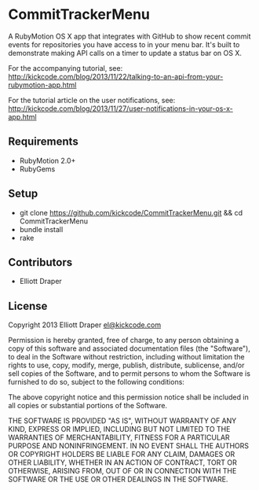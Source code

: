 # CommitTrackerMenu

A RubyMotion OS X app that integrates with GitHub to show recent commit events for repositories you have access to in your menu bar. It's built to demonstrate making API calls on a timer to update a status bar on OS X.

For the accompanying tutorial, see: http://kickcode.com/blog/2013/11/22/talking-to-an-api-from-your-rubymotion-app.html

For the tutorial article on the user notifications, see: http://kickcode.com/blog/2013/11/27/user-notifications-in-your-os-x-app.html

## Requirements

* RubyMotion 2.0+
* RubyGems

## Setup

* git clone https://github.com/kickcode/CommitTrackerMenu.git && cd CommitTrackerMenu
* bundle install
* rake

## Contributors

* Elliott Draper

## License

Copyright 2013 Elliott Draper <el@kickcode.com>

Permission is hereby granted, free of charge, to any person obtaining
a copy of this software and associated documentation files (the
"Software"), to deal in the Software without restriction, including
without limitation the rights to use, copy, modify, merge, publish,
distribute, sublicense, and/or sell copies of the Software, and to
permit persons to whom the Software is furnished to do so, subject to
the following conditions:

The above copyright notice and this permission notice shall be
included in all copies or substantial portions of the Software.

THE SOFTWARE IS PROVIDED "AS IS", WITHOUT WARRANTY OF ANY KIND,
EXPRESS OR IMPLIED, INCLUDING BUT NOT LIMITED TO THE WARRANTIES OF
MERCHANTABILITY, FITNESS FOR A PARTICULAR PURPOSE AND
NONINFRINGEMENT. IN NO EVENT SHALL THE AUTHORS OR COPYRIGHT HOLDERS BE
LIABLE FOR ANY CLAIM, DAMAGES OR OTHER LIABILITY, WHETHER IN AN ACTION
OF CONTRACT, TORT OR OTHERWISE, ARISING FROM, OUT OF OR IN CONNECTION
WITH THE SOFTWARE OR THE USE OR OTHER DEALINGS IN THE SOFTWARE.
